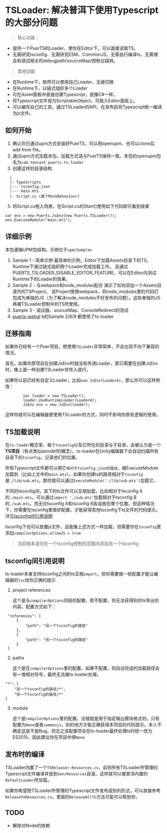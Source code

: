 # TSLoader: 解决普洱下使用Typescript的大部分问题

> 核心功能：

  * 提供一个PuerTS的Loader，使你在Editor下，可以直接读取TS。
  * 无需研究tsconfig、无需研究ESM、CommonJS，无需自行编译ts，无需理会和调试相关的debugpath/sourceMap/控制台跳转。

> 其他功能
  * 在Runtime下，依然可以使用自己Loader，无缝切换
  * 在Runtime下，以链式组织多个Loader
  * 可在Asset面板中直接创建Typescript，就像C#一样。
  * 将Typescript文件视为ScriptableObject，可拖入Editor面板上。
  * 可以编写自己的工具，通过TSLoader的API，在发布前将Typescript统一编译为js文件。

## 如何开始
1. 确认你已通过upm方式安装好PuerTS，可以用openupm、也可以clone后add from file。
2. 通过upm方式加载本包，加载方式请与PuerTS保持一致。本包的openupm包名为`com.tencent.puerts.ts-loader`
3. 创建这样的目录结构
  ```
    |
    |- TypeScripts
    |--- tsconfig.json
    |--- main.mts
    |- Script.cs (是个MonoBehaviour)
  ```
5. 将Script.cs拖入场景，在Script.cs的Start()使用如下代码即可看到效果
```
var env = new Puerts.JsEnv(new Puerts.TSLoader());
env.ExecuteModule("main.mts");
```
## 详细示例
本包遵循UPM包结构。示例位于`upm/Samples`
1. Sample 1 - 简单示例
    最简单的示例，Editor下加载Assets目录下的TS，Runtime下通过链式组织两个Loader完成加载工作。
    且通过PUERTS_TSLOADER_DISABLE_EDITOR_FEATURE，可以在Editor内测试Runtime下的Loader的效果。
2. Sample 2 - 与webpack和node_modules配合
    演示了如何添加一个Assets目录外的TSProject。
该Project使用webpack，将node_modules里的代码打包成为单独的JS（为了解决node_modules不好发布的问题）。这些单独的JS再被TSLoader控制中的TS所使用。
3. Sample 3 - 调试器、sourceMap、ConsoleRedirect的测试
4. [puerts-webgl](https://github.com/zombieyang/puerts_unity_webgl_demo) b的Sample 2/8/9 都使用了ts-loader


## 迁移指南
如果你已经有一个Puer项目，想使用`TSLoader`非常简单，不会出现不向下兼容的情况。

首先，如果你原项目在创建JsEnv时就没有传递Loader，那只需要在创建JsEnv时，像上面一样创建TSLoader并传入就行。

如果你以前已经有自定义Loader，比如`new JsEnv(LoaderA)`，那么你可以这样修改：
```
        var loader = new TSLoader();
        loader.UseRuntimeLoader(LoaderA);
        JsEnv env = new JsEnv(loader);

```
这样你就可以在编辑器里使用TSLoader的方式，同时不影响你原有逻辑的使用。


## TS加载说明
在`ts-loader`概念里，每个`tsconfig`以及它所在的目录与子目录，会被认为是一个**TS项目**（有点类似asmdef的概念）。ts-loader在Unity编辑器下会自动扫描所有目录下的`tsconfig`，记录他们的位置。

所有Typescript文件都可以用它`相对于tsconfig.json的路径`，被ExecuteModule加载到（比如上文中的`main.mts`）。如果你创建ts的路径相对于`tsconfig`是`./lib/sub.mts`，那你就可以通过`ExecuteModule('./lib/sub.mts')`加载它。

不同的tsconfig间，其下的ts文件可以互相加载，比如相对于tsconfig A的`./main.mts`，可以通过`import './sub.mts'`加载相对于tsconfig B的`./sub.mts`。而无论tsconfig A和tsconfig B各自放在哪个位置。但这种情况下，你需要在tsconfig里做好配置，才能获得其他tsconfig下ts文件的代码提示。详见[tsconfig间引用说明](#tsconfig间引用说明)

tsconfig下也可以放置js文件，且能像上述方式一样加载，但需要你在`tsconfig`里添加`compilerOptions.allowJS = true`

> 当前版本请勿在一个tsconfig控制的范围内添加另一个tsconfig

## tsconfig间引用说明
ts-loader本身支持tsconfig之间的ts互相`import`，但你需要做一些配置才能让编辑器的`tsc`给你正确的提示
1. project references
   
   这个是与`compilerOptions`同级的配置，若不配置，则无法获得别的ts导出的内容。配置方式如下：
```
 "references": [
     {
         "path": "另一个tsconfig的路径"
     },
     {
         "path": "另一个tsconfig的路径"
     }
 ]
```
2. paths
   
   这个是在`compilerOptions`里的配置，如果不配置，则自动完成的加载路径会有一堆相对符号，最终无法被ts-loader处理。
```
"*": [
    "另一个tsconfig的路径/*",
    "另一个tsconfig的路径/*"
]
```
3. module
   
   这个是`compilerOptions`里的配置。没错就是用于指定输出模块格式的。只有配置为`None`或者`commonjs`，别的地方才能正确获得本项目的代码提示。本人不确定这是不是Bug。但总之该配置项会在ts-loader最终处理ts时统一改为ES2015，因此建议你在项目中填`None`
   
## 发布时的编译
TSLoader内置了一个`TSReleaser-Resources.cs`，会将所有TSLoader所管理的Typescript文件编译并放到`Gen/Resources`目录。这样就可以被普洱内置的`DefaultLoader`所加载。

如果你希望把TSLoader所管理的Typescript文件发布成别的形式，可以直接参考`ReleaseToResources.cs`，里面的`ReleaseAllTS`方法可能可以帮到你。
   
## TODO
* 解除对Node的依赖
